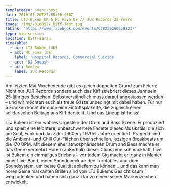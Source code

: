 ```yaml
---
templateKey: event-post
date: 2016-05-26T22:00:00.000Z
title: LTJ Bukem UK & MC Fava DE // JUR Records 25 Years
image: /img/20160527_kiff-fest.jpg
fbLink: 'https://www.facebook.com/events/628250260659123/'
type: vip-session
location: kiff-aarau
timeTable:
  - act: LTJ Bukem (UK)
  - act: MC Fava (DE)
    label: 'Hospital Records, Commercial Suicide'
  - act: 'DJ Squash '
  - act: Semtex
    label: JUR Records
---
```

Am letzten Mai-Wochenende gibt es gleich doppelten Grund zum Feiern: Nicht nur JUR Records sondern auch das Kiff zelebriert dieses Jahr sein 25-jähriges Bestehen! Selbstverständlich muss darauf angestossen werden – und wir möchten euch als treue Gäste unbedingt mit dabei haben. Für nur 5 Franken könnt ihr euch eine Eintrittsplakette, die zugleich einen solidarischen Beitrag ans Kiff darstellt. Und das Lineup ist heiss!

LTJ Bukem ist ein wahres Urgestein der Drum and Bass Szene. Er produziert und spielt eine leichtere, unbeschwertere Facette dieses Musikstils, die sich am Soul, Funk und Jazz der 1960er / 1970er Jahre orientiert. Prägend sind die Ambient- und Chill Out-Flächen über schnellen, jazzigen Breakbeats um die 170 BPM. Mit diesem eher atmosphärischen Drum and Bass machte er das Genre vermehrt Hörern außerhalb dieser Clubszene schmackhaft. Live ist Bukem ein einmaliges Erlebnis – vor jedem Gig macht er, ganz in Manier einer Live-Band, einen Soundcheck an den Turntables und dem Soundsystem, um beste Qualität abliefern zu können... und das kann man hören!Seine markanten Brillen sind von LTJ Bukems Gesicht kaum wegzudenken und haben sich ganz klar zu einem seiner Markenzeichen entwickelt.
